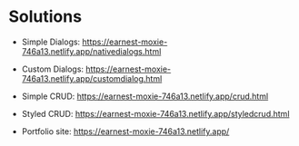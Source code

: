# Solutions
* Simple Dialogs: https://earnest-moxie-746a13.netlify.app/nativedialogs.html
* Custom Dialogs: https://earnest-moxie-746a13.netlify.app/customdialog.html
* Simple CRUD: https://earnest-moxie-746a13.netlify.app/crud.html
* Styled CRUD: https://earnest-moxie-746a13.netlify.app/styledcrud.html

* Portfolio site: https://earnest-moxie-746a13.netlify.app/